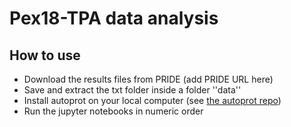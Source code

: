 # Pex18-TPA data analysis

## How to use
- Download the results files from PRIDE (add PRIDE URL here)
- Save and extract the txt folder inside a folder ''data''
- Install autoprot on your local computer (see [the autoprot repo](https://github.com/ag-warscheid/autoprot))
- Run the jupyter notebooks in numeric order
